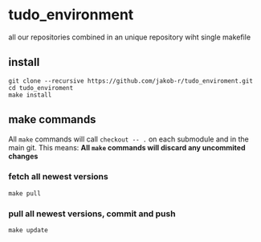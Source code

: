 tudo_environment
===============

all our repositories combined in an unique repository wiht single makefile

install
-------
```
git clone --recursive https://github.com/jakob-r/tudo_enviroment.git
cd tudo_enviroment
make install
```

make commands
-------------
All `make` commands will call `checkout -- .` on each submodule and in the main git.
This means: **All `make` commands will discard any uncommited changes**

### fetch all newest versions
```
make pull
```

### pull all newest versions, commit and push
```
make update
```
